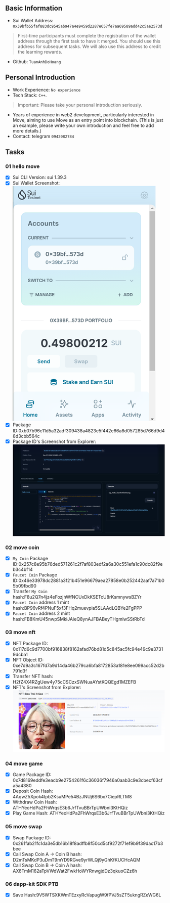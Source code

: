 ## Basic Information
- Sui Wallet Address: `0x39bfb55faf883dc9545ab947a4e9459d2287e657fe7aa69589add42c5ae2573d`
> First-time participants must complete the registration of the wallet address through the first task to have it merged. You should use this address for subsequent tasks. We will also use this address to credit the learning rewards.
- Github: `TuanAnhDoHoang`

## Personal Introduction
- Work Experience: `No experience`
- Tech Stack: `C++`.
> Important: Please take your personal introduction seriously.
- Years of experience in web2 development, particularly interested in Move, aiming to use Move as an entry point into blockchain. (This is just an example, please write your own introduction and feel free to add more details.)
- Contact: telegram `0942082784`

## Tasks

### 01 hello move
- [x] Sui CLI Version: sui 1.39.3
- [x] Sui Wallet Screenshot: ![](images/wallet_screenshot.png)
- [x] Package ID:0xb07b96c11d5a32adf309438a4823e5f442e66a8d057285d766d9d48d3cbb564c
- [x] Package ID's Screenshot from Explorer: ![](images/sui_explorer.png)

### 02 move coin
- [x] `My Coin` Package ID:0x257c8e95b76ded571261c2f7af803edf2a6a30c551efa1c90dc82f9eb3c4bf14
- [x] `Faucet Coin` Package ID:0x46e33978dc2881a3f21b451e96679aea27858e0b252442aaf7a71b05b09fbd90
- [x] Transfer `My Coin` hash:F8u2Q7n4jz4eFozjhWfNCUxDkKSETcU8rKsmnywsBZYr
- [x] `Faucet Coin` address 1 mint hash:BP96vRf4PNuF5xf3FHq2muevpia5SLAAdLQBYe2FgPPP
- [x] `Faucet Coin` address 2 mint hash:FB8KmU45nwpSMkiJAieQ8ynAJFBABeyTHgmiwSStRbTd

### 03 move nft
- [x] NFT Package ID: 0x117d6c9d7700bf916838f8162afad76bd81d5c845ac5fc94e49c9e37319dcba1
- [x] NFT Object ID: 0xe7d9a3c167fd7a9d14da46b279ca6bfa8172853a181e8ee099acc52d2b791d3f
- [x] Transfer NFT hash: H2fZ4X4RZgUew4y75cCSCzxSWNuaAYstKQQEgd1MZEFB
- [x] NFT's Screenshot from Explorer: ![](images/nft_screenshot.png)

### 04 move game
- [x] Game Package ID: 0x7d8169eddfe3eacb9e2754261f6c36036f7946a0aab3c9e3cbecf63cfa5a4380
- [x] Deposit Coin Hash: 4AqwZ5Xpok4tpb2KsuMPe54BzJNUj6S6bx7CiepRLTM8
- [x] Withdraw Coin Hash: ATHYeoHdPa2FhWrqsE3b6JrfTvuBBrTpUWbni3KtHQiz
- [x] Play Game Hash: ATHYeoHdPa2FhWrqsE3b6JrfTvuBBrTpUWbni3KtHQiz 

### 05 move swap
- [x] Swap Package ID: 0x261fab21fc1da3e5db16b18f8adffb8f50cd5cf9272f71ef9b9f39dac17b3bee
- [x] Call Swap Coin A -> Coin B hash: D2mTsMKdP3uDmT9mYD9RGve9yrWLQj9yGhKfKUCHcAQM
- [x] Call Swap Coin B -> Coin A hash: AX6TmM162aTpVWdWat2FwkHoWYRnwgjdDz3qkuoCZz6h

### 06 dapp-kit SDK PTB
- [x] Save Hash:9V5WTSXKWmTEzxyRcVapugW9fPVJ5sZT5ukngRZeWG6L
